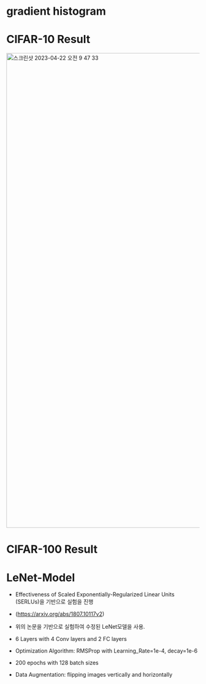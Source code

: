 # gradient histogram




# CIFAR-10 Result
<img width="1237" alt="스크린샷 2023-04-22 오전 9 47 33" src="https://user-images.githubusercontent.com/104286511/233755492-51e2a9ff-44fc-4e87-9457-7d78a2e2f424.png">



# CIFAR-100 Result






# LeNet-Model
- Effectiveness of Scaled Exponentially-Regularized Linear Units (SERLUs)을 기반으로 실험을 진행
- (https://arxiv.org/abs/1807.10117v2)
- 위의 논문을 기반으로 실험하여 수정된 LeNet모델을 사용.

- 6 Layers with 4 Conv layers and 2 FC layers
- Optimization Algorithm: RMSProp with Learning_Rate=1e-4, decay=1e-6
- 200 epochs with 128 batch sizes

- Data Augmentation: flipping images vertically and horizontally
